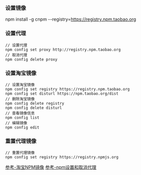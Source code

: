 ### 设置镜像
npm install -g cnpm --registry=https://registry.npm.taobao.org
### 设置代理
```
// 设置代理
npm config set proxy http://registry.npm.taobao.org
// 取消代理
npm config delete proxy
```
### 设置淘宝镜像
```
// 设置淘宝镜像
npm config set registry https://registry.npm.taobao.org
npm config set disturl https://npm.taobao.org/dist
// 删除淘宝镜像
npm config delete registry
npm config delete disturl
// 查看镜像信息
npm config list
// 编辑镜像
npm config edit
```
### 重置代理镜像
```
// 重置代理镜像
npm config set registry https://registry.npmjs.org
```
[参考-淘宝NPM镜像](http://npm.taobao.org/)
[参考-npm设置和取消代理](https://blog.csdn.net/yanzi1225627/article/details/80247758)
